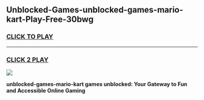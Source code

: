 
## Unblocked-Games-unblocked-games-mario-kart-Play-Free-30bwg
<h3>
<a href="https://premium76.site?title=unblocked-games-mario-kart&ref=23A">CLICK TO PLAY</a></h3>
<hr>

<h3>
<a href="https://premium76.site?title=unblocked-games-mario-kart&ref=23A">CLICK 2 PLAY</a>
  
</h3>

<a href="https://premium76.site?title=unblocked-games-mario-kart&ref=23A"><img src="https://clearcache.store/games.png"></a>


**unblocked-games-mario-kart games unblocked: Your Gateway to Fun and Accessible Online Gaming**
